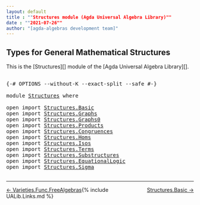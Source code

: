 ```yaml
---
layout: default
title : ""Structures module (Agda Universal Algebra Library)""
date : ""2021-07-26""
author: "[agda-algebras development team]"
---
```


## <a id="types-for-general-mathematical-structures">Types for General Mathematical Structures</a>

This is the [Structures][] module of the [Agda Universal Algebra Library][].

<pre class="Agda">

<a id="346" class="Symbol">{-#</a> <a id="350" class="Keyword">OPTIONS</a> <a id="358" class="Pragma">--without-K</a> <a id="370" class="Pragma">--exact-split</a> <a id="384" class="Pragma">--safe</a> <a id="391" class="Symbol">#-}</a>

<a id="396" class="Keyword">module</a> <a id="403" href="Structures.html" class="Module">Structures</a> <a id="414" class="Keyword">where</a>

<a id="421" class="Keyword">open</a> <a id="426" class="Keyword">import</a> <a id="433" href="Structures.Basic.html" class="Module">Structures.Basic</a>
<a id="450" class="Keyword">open</a> <a id="455" class="Keyword">import</a> <a id="462" href="Structures.Graphs.html" class="Module">Structures.Graphs</a>
<a id="480" class="Keyword">open</a> <a id="485" class="Keyword">import</a> <a id="492" href="Structures.Graphs0.html" class="Module">Structures.Graphs0</a>
<a id="511" class="Keyword">open</a> <a id="516" class="Keyword">import</a> <a id="523" href="Structures.Products.html" class="Module">Structures.Products</a>
<a id="543" class="Keyword">open</a> <a id="548" class="Keyword">import</a> <a id="555" href="Structures.Congruences.html" class="Module">Structures.Congruences</a>
<a id="578" class="Keyword">open</a> <a id="583" class="Keyword">import</a> <a id="590" href="Structures.Homs.html" class="Module">Structures.Homs</a>
<a id="606" class="Keyword">open</a> <a id="611" class="Keyword">import</a> <a id="618" href="Structures.Isos.html" class="Module">Structures.Isos</a>
<a id="634" class="Keyword">open</a> <a id="639" class="Keyword">import</a> <a id="646" href="Structures.Terms.html" class="Module">Structures.Terms</a>
<a id="663" class="Keyword">open</a> <a id="668" class="Keyword">import</a> <a id="675" href="Structures.Substructures.html" class="Module">Structures.Substructures</a>
<a id="700" class="Keyword">open</a> <a id="705" class="Keyword">import</a> <a id="712" href="Structures.EquationalLogic.html" class="Module">Structures.EquationalLogic</a>
<a id="739" class="Keyword">open</a> <a id="744" class="Keyword">import</a> <a id="751" href="Structures.Sigma.html" class="Module">Structures.Sigma</a>

</pre>

--------------------------------

<span style="float:left;">[← Varieties.Func.FreeAlgebras](Varieties.Func.FreeAlgebras.html)</span>
<span style="float:right;">[Structures.Basic →](Structures.Basic.html)</span>

{% include UALib.Links.md %}
